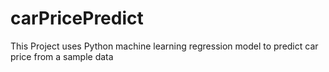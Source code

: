 # carPricePredict
This Project uses Python machine learning regression model to predict car price from a sample data
